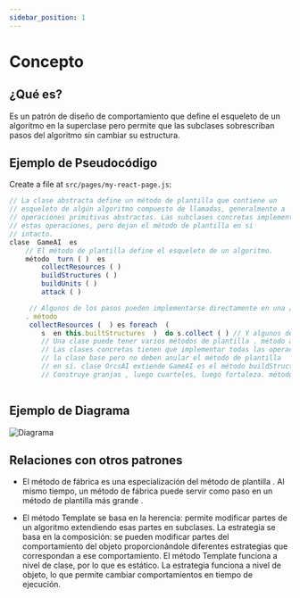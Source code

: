 ```yaml
---
sidebar_position: 1
---
```


# Concepto
## ¿Qué es? 
Es un patrón de diseño de comportamiento que define el esqueleto de un algoritmo en la superclase pero permite que las subclases sobrescriban pasos del algoritmo sin cambiar su estructura.

## Ejemplo de Pseudocódigo

Create a file at `src/pages/my-react-page.js`:

```jsx title="src/pages/my-react-page.js"
// La clase abstracta define un método de plantilla que contiene un 
// esqueleto de algún algoritmo compuesto de llamadas, generalmente a 
// operaciones primitivas abstractas. Las subclases concretas implementan 
// estas operaciones, pero dejan el método de plantilla en sí 
// intacto. 
clase  GameAI  es 
    // El método de plantilla define el esqueleto de un algoritmo. 
    método  turn ( )  es 
        collectResources ( ) 
        buildStructures ( ) 
        buildUnits ( ) 
        attack ( )

     // Algunos de los pasos pueden implementarse directamente en una // clase base 
    . método
     collectResources (  ) es foreach  ( 
        s  en this.builtStructures  )  do s.collect ( ) // Y algunos de ellos pueden definirse como abstractos. método abstracto buildStructures ( ) método abstracto buildUnits ( ) 
        // Una clase puede tener varios métodos de plantilla . método ataque ( ) es enemigo = nearestEnemy ( ) si ( enemigo = = null ) enviarScouts ( mapa.centro ) de lo contrario enviarWarriors ( enemigo.posición ) método abstracto enviarScouts ( posición ) método abstracto enviarWarriors ( posición ) 
        // Las clases concretas tienen que implementar todas las operaciones abstractas de 
        // la clase base pero no deben anular el método de plantilla 
        // en sí. clase OrcsAI extiende GameAI es el método buildStructures ( ) es si ( hay algunos recursos ) entonces 
        // Construye granjas , luego cuarteles, luego fortaleza. método buildUnits ( ) es si ( hay muchos recursos ) entonces si ( hay muchos recursos ) 
 
```
## Ejemplo de Diagrama 
![Diagrama](https://refactoring.guru/images/patterns/diagrams/template-method/example.png)

## Relaciones con otros patrones

* El método de fábrica es una especialización del método de plantilla . Al mismo tiempo, un método de fábrica puede servir como paso en un método de plantilla más grande .

* El método Template se basa en la herencia: permite modificar partes de un algoritmo extendiendo esas partes en subclases. La estrategia se basa en la composición: se pueden modificar partes del comportamiento del objeto proporcionándole diferentes estrategias que correspondan a ese comportamiento. El método Template funciona a nivel de clase, por lo que es estático. La estrategia funciona a nivel de objeto, lo que permite cambiar comportamientos en tiempo de ejecución.
